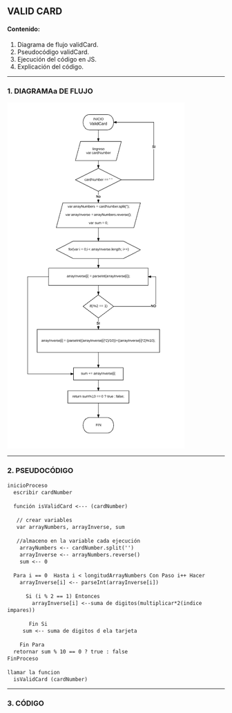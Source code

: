 ## VALID CARD
#### Contenido:
1. Diagrama de flujo validCard.
2. Pseudocódigo validCard.
3. Ejecución del código en JS.
4. Explicación del código.

- - - - - - -  --- - - - - - - - -- -

### 1. DIAGRAMAa DE FLUJO
![DF_validCard](validCard.png "Diagrama Flujo ValidCard")

- --------------------

### 2. PSEUDOCÓDIGO

    inicioProceso
      escribir cardNumber

      función isValidCard <--- (cardNumber)

       // crear variables
       var arrayNumbers, arrayInverse, sum

       //almaceno en la variable cada ejecución
        arrayNumbers <-- cardNumber.split('')
        arrayInverse <-- arrayNumbers.reverse()
        sum <-- 0

      Para i == 0  Hasta i < longitudArrayNumbers Con Paso i++ Hacer
        arrayInverse[i] <-- parseInt(arrayInverse[i])

          Si (i % 2 == 1) Entonces
            arrayInverse[i] <--suma de digitos(multiplicar*2(indice impares))

    	   Fin Si
         sum <-- suma de digitos d ela tarjeta

    	Fin Para
      retornar sum % 10 == 0 ? true : false
    FinProceso

    llamar la funcion
      isValidCard (cardNumber)

- ------------------------------------------

### 3. CÓDIGO
